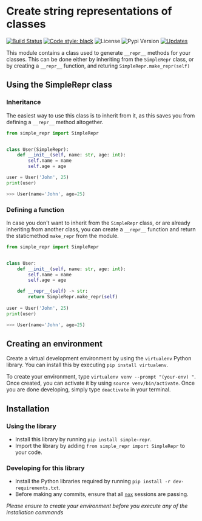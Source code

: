 # Create string representations of classes
[![Build Status](https://app.travis-ci.com/mr-strawberry66/python-repr-generation.svg?branch=master)](https://app.travis-ci.com/mr-strawberry66/python-repr-generation) 
[![Code style: black](https://img.shields.io/badge/code%20style-black-000000.svg)](https://github.com/psf/black)
![License](https://img.shields.io/github/license/mr-strawberry66/python-repr-generation)
![Pypi Version](https://img.shields.io/pypi/v/simple-repr)
[![Updates](https://pyup.io/repos/github/mr-strawberry66/python-repr-generation/shield.svg)](https://pyup.io/repos/github/mr-strawberry66/python-repr-generation/)

This module contains a class used to generate `__repr__` methods for your classes. This can be done either by inheriting from the `SimpleRepr` class, or by creating a `__repr__` function, and returing `SimpleRepr.make_repr(self)`

## Using the SimpleRepr class
### Inheritance
The easiest way to use this class is to inherit from it, as this saves you from defining a `__repr__` method altogether.
```py
from simple_repr import SimpleRepr


class User(SimpleRepr):
    def __init__(self, name: str, age: int):
        self.name = name
        self.age = age

user = User('John', 25)
print(user)

>>> User(name='John', age=25)
```

### Defining a function
In case you don't want to inherit from the `SimpleRepr` class, or are already inheriting from another class, you can create a `__repr__` function and return the staticmethod `make_repr` from the module.
```py
from simple_repr import SimpleRepr


class User:
    def __init__(self, name: str, age: int):
        self.name = name
        self.age = age

    def __repr__(self) -> str:
        return SimpleRepr.make_repr(self)
        
user = User('John', 25)
print(user)

>>> User(name='John', age=25)
```

## Creating an environment
Create a virtual development environment by using the `virtualenv` Python library. You can install this by executing `pip install virtualenv`. 

To create your environment, type `virtualenv venv --prompt "(your-env) "`. Once created, you can activate it by using `source venv/bin/activate`. Once you are done developing, simply type `deactivate` in your terminal.

## Installation
### Using the library
*   Install this library by running `pip install simple-repr`.
*   Import the library by adding `from simple_repr import SimpleRepr` to your code.

### Developing for this library
*   Install the Python libraries required by running `pip install -r dev-requirements.txt`.
*   Before making any commits, ensure that all [`nox`](https://nox.thea.codes/en/stable/) sessions are passing.

*Please ensure to create your environment before you execute any of the installation commands*
